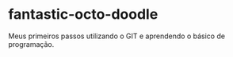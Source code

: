 # fantastic-octo-doodle
Meus primeiros passos utilizando o GIT e aprendendo o básico de programação.

